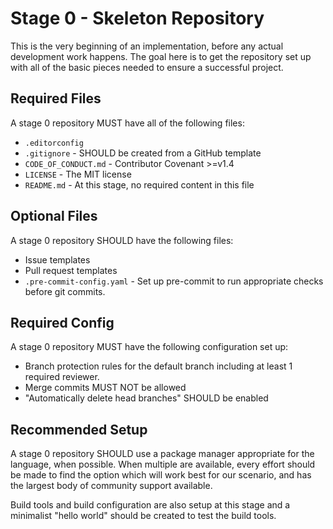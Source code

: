 # Stage 0 - Skeleton Repository

This is the very beginning of an implementation, before any actual development
work happens. The goal here is to get the repository set up with all of the
basic pieces needed to ensure a successful project.

## Required Files

A stage 0 repository MUST have all of the following files:

* `.editorconfig`
* `.gitignore` - SHOULD be created from a GitHub template
* `CODE_OF_CONDUCT.md` - Contributor Covenant >=v1.4
* `LICENSE` - The MIT license
* `README.md` - At this stage, no required content in this file

## Optional Files

A stage 0 repository SHOULD have the following files:

* Issue templates
* Pull request templates
* `.pre-commit-config.yaml` - Set up pre-commit to run appropriate checks
  before git commits.

## Required Config

A stage 0 repository MUST have the following configuration set up:

* Branch protection rules for the default branch including at least 1 required
  reviewer.
* Merge commits MUST NOT be allowed
* "Automatically delete head branches" SHOULD be enabled

## Recommended Setup

A stage 0 repository SHOULD use a package manager appropriate for the language,
when possible. When multiple are available, every effort should be made to find
the option which will work best for our scenario, and has the largest body of community support available.

Build tools and build configuration are also setup at this stage and a minimalist "hello world" should be created to test the build tools.
